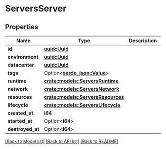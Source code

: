 # ServersServer

## Properties

Name | Type | Description | Notes
------------ | ------------- | ------------- | -------------
**id** | [**uuid::Uuid**](uuid::Uuid.md) |  | 
**environment** | [**uuid::Uuid**](uuid::Uuid.md) |  | 
**datacenter** | [**uuid::Uuid**](uuid::Uuid.md) |  | 
**tags** | Option<[**serde_json::Value**](.md)> |  | 
**runtime** | [**crate::models::ServersRuntime**](ServersRuntime.md) |  | 
**network** | [**crate::models::ServersNetwork**](ServersNetwork.md) |  | 
**resources** | [**crate::models::ServersResources**](ServersResources.md) |  | 
**lifecycle** | [**crate::models::ServersLifecycle**](ServersLifecycle.md) |  | 
**created_at** | **i64** |  | 
**started_at** | Option<**i64**> |  | [optional]
**destroyed_at** | Option<**i64**> |  | [optional]

[[Back to Model list]](../README.md#documentation-for-models) [[Back to API list]](../README.md#documentation-for-api-endpoints) [[Back to README]](../README.md)


